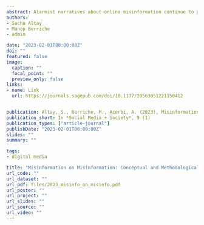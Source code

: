 ```yaml
---
abstract: Alarmist narratives about online misinformation continue to gain traction despite evidence that its prevalence and impact are overstated. Drawing on research questioning the use of big data in social science and reception studies, we identify six misconceptions about misinformation and examine the conceptual and methodological challenges they raise. The first three misconceptions concern the prevalence and circulation of misinformation.First, the internet is not rife with misinformation or news,but with memes and entertaining content. Second, scientists focused on social media because it is methodologically convenient,but misinformation is not just a social media problem. Third, falsehoods don’t spread faster than the truth, how we define(mis)information influence sour results and their practical implications.The second three misconceptions concern the impact and the reception of misinformation.First, people don’t believe everything they see on the internet:sheer  volume  of  engagement  should  not  be  conflated  with  belief. Second, misinformation’s influence on people’s behavior is overblown since it often preaches to the choir. Third, people are more likely to be uninformed than misinformed, surveys overestimate misperceptions and say little about the  causal  influence  of  misinformation. To  appropriately  understand  and  fight misinformation, future research needs to address these challenges. 
authors:
- Sacha Altay
- Manon Berriche
- admin

date: "2023-02-01T00:00:00Z"
doi: ""
featured: false
image:
  caption: ""
  focal_point: ""
  preview_only: false
links:
- name: Link
  url: https://journals.sagepub.com/doi/10.1177/20563051221150412


publication: Altay, S., Berriche, M., Acerbi, A. (2023), Misinformation on Misinformation:Conceptual and Methodological Challenges, *Social Media + Society*, 9 (1)
publication_short: In *Social Media + Society*, 9 (1)
publication_types: ["article-journal"]
publishDate: "2023-02-01T00:00:00Z"
slides: ""
summary: ""

tags:
- digital media

title: "Misinformation on Misinformation: Conceptual and Methodological Challenges"
url_code: ""
url_dataset: ""
url_pdf: files/2023_misinfo_on_misinfo.pdf
url_poster: ""
url_project: ""
url_slides: ""
url_source: ""
url_video: ""
---
```

<div class="altmetric-embed" data-badge-type="donut" data-doi="10.1177/20563051221150412"></div>

